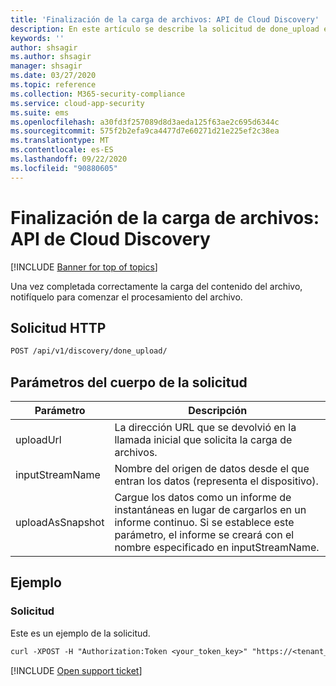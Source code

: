 ```yaml
---
title: 'Finalización de la carga de archivos: API de Cloud Discovery'
description: En este artículo se describe la solicitud de done_upload en la API de Cloud Discovery de Cloud App Security.
keywords: ''
author: shsagir
ms.author: shsagir
manager: shsagir
ms.date: 03/27/2020
ms.topic: reference
ms.collection: M365-security-compliance
ms.service: cloud-app-security
ms.suite: ems
ms.openlocfilehash: a30fd3f257089d8d3aeda125f63ae2c695d6344c
ms.sourcegitcommit: 575f2b2efa9ca4477d7e60271d21e225ef2c38ea
ms.translationtype: MT
ms.contentlocale: es-ES
ms.lasthandoff: 09/22/2020
ms.locfileid: "90880605"
---
```

# <a name="finalize-file-upload---cloud-discovery-api"></a>Finalización de la carga de archivos: API de Cloud Discovery

[!INCLUDE [Banner for top of topics](includes/banner.md)]

Una vez completada correctamente la carga del contenido del archivo, notifíquelo para comenzar el procesamiento del archivo.

## <a name="http-request"></a>Solicitud HTTP

```rest
POST /api/v1/discovery/done_upload/
```

## <a name="request-body-parameters"></a>Parámetros del cuerpo de la solicitud

| Parámetro | Descripción |
| --- | --- |
| uploadUrl | La dirección URL que se devolvió en la llamada inicial que solicita la carga de archivos. |
| inputStreamName | Nombre del origen de datos desde el que entran los datos (representa el dispositivo). |
| uploadAsSnapshot | Cargue los datos como un informe de instantáneas en lugar de cargarlos en un informe continuo. Si se establece este parámetro, el informe se creará con el nombre especificado en inputStreamName. |

## <a name="example"></a>Ejemplo

### <a name="request"></a>Solicitud

Este es un ejemplo de la solicitud.

```rest
curl -XPOST -H "Authorization:Token <your_token_key>" "https://<tenant_id>.<tenant_region>.contoso.com/api/v1/discovery/done_upload/" -d "uploadUrl=<initiate_file_upload_response_url>"
```

[!INCLUDE [Open support ticket](includes/support.md)]
